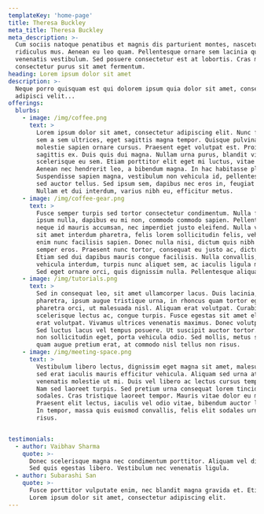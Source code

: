 ```yaml
---
templateKey: 'home-page'
title: Theresa Buckley
meta_title: Theresa Buckley
meta_description: >-
  Cum sociis natoque penatibus et magnis dis parturient montes, nascetur
  ridiculus mus. Aenean eu leo quam. Pellentesque ornare sem lacinia quam
  venenatis vestibulum. Sed posuere consectetur est at lobortis. Cras mattis
  consectetur purus sit amet fermentum.
heading: Lorem ipsum dolor sit amet
description: >-
  Neque porro quisquam est qui dolorem ipsum quia dolor sit amet, consectetur,
  adipisci velit...
offerings:
  blurbs:
    - image: /img/coffee.png
      text: >
        Lorem ipsum dolor sit amet, consectetur adipiscing elit. Nunc finibus 
        sem a sem ultrices, eget sagittis magna tempor. Quisque pulvinar lorem 
        molestie sapien ornare cursus. Praesent eget volutpat est. Proin at 
        sagittis ex. Duis quis dui magna. Nullam urna purus, blandit vitae tincidunt ut, 
        scelerisque eu sem. Etiam porttitor elit eget mi luctus, vitae blandit enim pretium. 
        Aenean nec hendrerit leo, a bibendum magna. In hac habitasse platea dictumst. 
        Suspendisse sapien magna, vestibulum non vehicula id, pellentesque in ante. Nullam 
        sed auctor tellus. Sed ipsum sem, dapibus nec eros in, feugiat sagittis mi. 
        Nullam et dui interdum, varius nibh eu, efficitur metus.
    - image: /img/coffee-gear.png
      text: >
        Fusce semper turpis sed tortor consectetur condimentum. Nulla facilisi. Nam 
        ipsum nulla, dapibus eu mi non, commodo commodo sapien. Pellentesque luctus 
        neque id mauris accumsan, nec imperdiet justo eleifend. Nulla viverra, ipsum 
        sit amet interdum pharetra, felis lorem sollicitudin felis, vehicula finibus 
        enim nunc facilisis sapien. Donec nulla nisi, dictum quis nibh et, euismod 
        semper eros. Praesent nunc tortor, consequat eu justo ac, dictum viverra enim. 
        Etiam sed dui dapibus mauris congue facilisis. Nulla convallis, lectus vel 
        vehicula interdum, turpis nunc aliquet sem, ac iaculis ligula mauris id tortor. 
        Sed eget ornare orci, quis dignissim nulla. Pellentesque aliquam consectetur congue.
    - image: /img/tutorials.png
      text: >
        Sed in consequat leo, sit amet ullamcorper lacus. Duis lacinia, metus vitae sollicitudin 
        pharetra, ipsum augue tristique urna, in rhoncus quam tortor eget sem. Maecenas eu 
        pharetra orci, ut malesuada nisl. Aliquam erat volutpat. Curabitur egestas eros tincidunt, 
        scelerisque lectus ac, congue turpis. Fusce egestas sit amet elit et fringilla. Aliquam 
        erat volutpat. Vivamus ultrices venenatis maximus. Donec volutpat vitae quam at fringilla. 
        Sed luctus lacus vel tempus posuere. Ut suscipit auctor tortor. Phasellus leo dui, elementum 
        non sollicitudin eget, porta vehicula odio. Sed mollis, metus sit amet porttitor vehicula, 
        quam augue pretium erat, at commodo nisl tellus non risus.
    - image: /img/meeting-space.png
      text: >
        Vestibulum libero lectus, dignissim eget magna sit amet, malesuada tincidunt mi. Vivamus 
        sed erat iaculis mauris efficitur vehicula. Aliquam sed urna at tellus ullamcorper 
        venenatis molestie ut mi. Duis vel libero ac lectus cursus tempus. Nullam in dictum felis. 
        Nam sed laoreet turpis. Sed pretium urna consequat lorem tincidunt, ac scelerisque nisi 
        sodales. Cras tristique laoreet tempor. Mauris vitae dolor eu mauris malesuada cursus. 
        Praesent elit lectus, iaculis vel odio vitae, bibendum auctor lacus. Suspendisse potenti. 
        In tempor, massa quis euismod convallis, felis elit sodales urna, at aliquet mi elit auctor 
        risus.


testimonials:
  - author: Vaibhav Sharma
    quote: >-
      Donec scelerisque magna nec condimentum porttitor. Aliquam vel diam sed diam luctus pretium. 
      Sed quis egestas libero. Vestibulum nec venenatis ligula. 
  - author: Subarashi San
    quote: >-
      Fusce porttitor vulputate enim, nec blandit magna gravida et. Etiam et dignissim ligula. 
      Lorem ipsum dolor sit amet, consectetur adipiscing elit.
---
```

